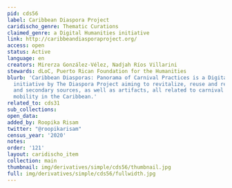 ```yaml
---
pid: cds56
label: Caribbean Diaspora Project
caridischo_genre: Thematic Curations
claimed_genre: a Digital Humanities initiative
link: http://caribbeandiasporaproject.org/
access: open
status: Active
language: en
creators: Mirerza González-Vélez, Nadjah Ríos Villarini
stewards: dLoC, Puerto Rican Foundation for the Humanities
blurb: 'Caribbean Diasporas: Panorama of Carnival Practices is a Digital Humanities
  initiative by The Diaspora Project aiming to revitalize, reuse and recover primary
  and secondary sources, as well as artifacts, all related to carnival practices and
  mobility in the Caribbean.'
related_to: cds31
sub_collections:
open_data:
added_by: Roopika Risam
twitter: "@roopikarisam"
census_year: '2020'
notes:
order: '121'
layout: caridischo_item
collection: main
thumbnail: img/derivatives/simple/cds56/thumbnail.jpg
full: img/derivatives/simple/cds56/fullwidth.jpg
---
```

